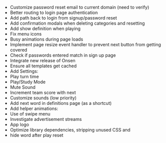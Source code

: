  * Customize password reset email to current domain (need to verify)
 * Better routing to login page authentication
 * Add path back to login from signup/password reset
 * Add confirmation modals when deleting categories and resetting
 * Add show definition when playing
 * Fix menu icons
 * Busy animations during page loads
 * Implement page resize event handler to prevent next button from getting covered
 * Check if passwords entered match in sign up page
 * Integrate new release of Onsen
 * Ensure all templates get cached
 * Add Settings:
  * Play turn time
  * Play/Study Mode
  * Mute Sound
  * Increment team score with next
  * Customize sounds (low priority)
 * Add next word in definitions page (as a shortcut)
 * Add helper animations:
  * Use of swipe menu
 * Investigate advertisement streams
 * App logo
 * Optimize library dependencies, stripping unused CSS and
 * hide word after play reset